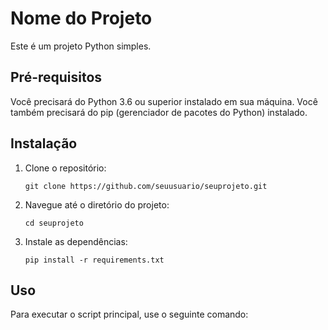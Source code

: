 # Nome do Projeto

Este é um projeto Python simples.

## Pré-requisitos

Você precisará do Python 3.6 ou superior instalado em sua máquina. Você também precisará do pip (gerenciador de pacotes do Python) instalado.

## Instalação

1. Clone o repositório:
    ```
    git clone https://github.com/seuusuario/seuprojeto.git
    ```
2. Navegue até o diretório do projeto:
    ```
    cd seuprojeto
    ```
3. Instale as dependências:
    ```
    pip install -r requirements.txt
    ```
## Uso

Para executar o script principal, use o seguinte comando:
